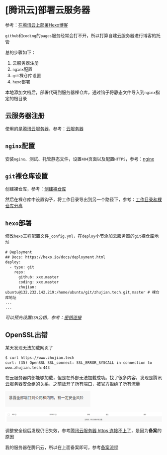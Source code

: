 
# [腾讯云]部署云服务器

参考：[在腾讯云上部署Hexo博客](https://www.cnblogs.com/QcloudYingJoy/p/6550463.html)

`github`和`coding`的`pages`服务经常会打不开，所以打算自建云服务器进行博客的托管

总的步骤如下：

1. 云服务器注册
2. `nginx`配置
3. `git`裸仓库设置
4. `hexo`部署

本地添加文档后，部署代码到服务器裸仓库，通过钩子将静态文件导入到`nginx`指定的根目录

## 云服务器注册

使用的是[腾讯云服务器](https://cloud.tencent.com/product/cvm)，参考：[云服务器](https://zj-linux-guide.readthedocs.io/zh_CN/latest/cvm/%E8%85%BE%E8%AE%AF%E4%BA%91%E6%9C%8D%E5%8A%A1%E5%99%A8/)

## `nginx`配置

安装`nginx`、测试、托管静态文件，设置`404`页面以及配置`HTTPS`，参考：[nginx](https://zj-network-guide.readthedocs.io/zh_CN/latest/nginx/%E5%AE%89%E8%A3%85/)

## `git`裸仓库设置

创建裸仓库，参考：[创建裸仓库](https://zj-git-guide.readthedocs.io/zh_CN/latest/remote/%E5%88%9B%E5%BB%BA%E8%A3%B8%E4%BB%93%E5%BA%93.html)

然后在裸仓库中设置钩子，将工作目录导出到另一个路径下，参考：[工作目录和裸仓库分离](https://zj-git-guide.readthedocs.io/zh_CN/latest/advanced/%E5%B7%A5%E4%BD%9C%E7%9B%AE%E5%BD%95%E5%92%8C%E8%A3%B8%E4%BB%93%E5%BA%93%E5%88%86%E7%A6%BB.html)

## `hexo`部署

修改`hexo`工程配置文件`_config.yml`，在`deploy`小节添加云服务器的`git`裸仓库地址

    # Deployment
    ## Docs: https://hexo.io/docs/deployment.html
    deploy:
      - type: git
        repo: 
          github: xxx,master
          coding: xxx,master
          zhujian: ubuntu@132.232.142.219:/home/ubuntu/git/zhujian.tech.git,master # 裸仓库地址
    ...
    ...

*可以预先设置`SSH`公钥，参考：[密钥连接](https://zj-linux-guide.readthedocs.io/zh_CN/latest/commands/[Ubuntu%2016.04]SSH%E8%BF%9C%E7%A8%8B%E8%BF%9E%E6%8E%A5.html#)*

## OpenSSL出错

某天发现无法加载网页了

```
$ curl https://www.zhujian.tech
curl: (35) OpenSSL SSL_connect: SSL_ERROR_SYSCALL in connection to www.zhujian.tech:443 
```

在云服务器内部能够加载，但是在外部无法加载成功。找了很多内容，发现是腾讯云服务器安全组的关系，之前放开了所有端口，被官方拒绝了所有流量

![](./imgs/open_all_ports.png)

![](./imgs/deny_all_ports.png)

调整安全组后发现仍旧失效，参考[腾讯云服务器 https 连接不上了](http://neue.v2ex.com/t/573493)，是因为**备案**的原因

我的服务器在腾讯云，所以在上面备案即可，参考[备案流程](https://cloud.tencent.com/document/product/243/18909)